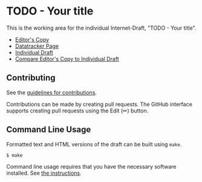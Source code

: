 # TODO - Your title

This is the working area for the individual Internet-Draft, "TODO - Your title".

* [Editor's Copy](https://danwing.github.io/tsvwg-cidfi/#go.draft-wing-tsvwg-cidfi.html)
* [Datatracker Page](https://datatracker.ietf.org/doc/draft-wing-tsvwg-cidfi)
* [Individual Draft](https://datatracker.ietf.org/doc/html/draft-wing-tsvwg-cidfi)
* [Compare Editor's Copy to Individual Draft](https://danwing.github.io/tsvwg-cidfi/#go.draft-wing-tsvwg-cidfi.diff)


## Contributing

See the
[guidelines for contributions](https://github.com/danwing/tsvwg-cidfi/blob/main/CONTRIBUTING.md).

Contributions can be made by creating pull requests.
The GitHub interface supports creating pull requests using the Edit (✏) button.


## Command Line Usage

Formatted text and HTML versions of the draft can be built using `make`.

```sh
$ make
```

Command line usage requires that you have the necessary software installed.  See
[the instructions](https://github.com/martinthomson/i-d-template/blob/main/doc/SETUP.md).

